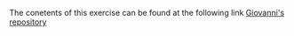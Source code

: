 The conetents of this exercise can be found at the following link [Giovanni's repository](https://github.com/g-antinozzi/collaborative_project)
